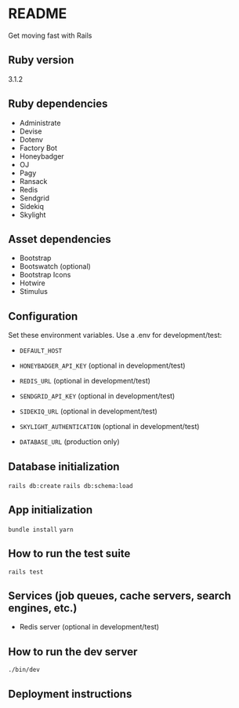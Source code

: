 # README

Get moving fast with Rails

## Ruby version
3.1.2

## Ruby dependencies
- Administrate
- Devise
- Dotenv
- Factory Bot
- Honeybadger
- OJ
- Pagy
- Ransack
- Redis
- Sendgrid
- Sidekiq
- Skylight

## Asset dependencies
- Bootstrap
- Bootswatch (optional)
- Bootstrap Icons
- Hotwire
- Stimulus

## Configuration
Set these environment variables. Use a .env for development/test:

- `DEFAULT_HOST`

- `HONEYBADGER_API_KEY` (optional in development/test)
- `REDIS_URL` (optional in development/test)
- `SENDGRID_API_KEY` (optional in development/test)
- `SIDEKIQ_URL` (optional in development/test)
- `SKYLIGHT_AUTHENTICATION` (optional in development/test)

- `DATABASE_URL` (production only)

## Database initialization
`rails db:create`
`rails db:schema:load`

## App initialization
`bundle install`
`yarn`

## How to run the test suite
`rails test`

## Services (job queues, cache servers, search engines, etc.)
- Redis server (optional in development/test)

## How to run the dev server
`./bin/dev`

## Deployment instructions

